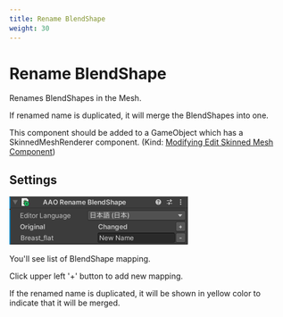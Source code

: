 ```yaml
---
title: Rename BlendShape
weight: 30
---
```


# Rename BlendShape

Renames BlendShapes in the Mesh.

If renamed name is duplicated, it will merge the BlendShapes into one.

This component should be added to a GameObject which has a SkinnedMeshRenderer component. (Kind: [Modifying Edit Skinned Mesh Component](../../component-kind/edit-skinned-mesh-components#modifying-component))

## Settings

![component.png](component.png)

You'll see list of BlendShape mapping.

Click upper left '+' button to add new mapping.

If the renamed name is duplicated, it will be shown in yellow color to indicate that it will be merged.
